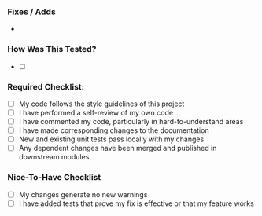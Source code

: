 ### Fixes / Adds
- 

### How Was This Tested?

- [ ] 

### Required Checklist:

- [ ] My code follows the style guidelines of this project
- [ ] I have performed a self-review of my own code
- [ ] I have commented my code, particularly in hard-to-understand areas
- [ ] I have made corresponding changes to the documentation
- [ ] New and existing unit tests pass locally with my changes
- [ ] Any dependent changes have been merged and published in downstream modules

### Nice-To-Have Checklist

- [ ] My changes generate no new warnings
- [ ] I have added tests that prove my fix is effective or that my feature works
